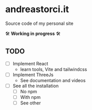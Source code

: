 # andreastorci.it
Source code of my personal site

🛠️ **Working in progress** 🛠️

## TODO
- [ ] Implement React
  - learn tools, Vite and tailwindcss
- [ ] Implement ThreeJs
  - See documentation and videos
- [ ] See all the installation
  - [ ] No npm
  - [ ] With npm
  - [ ] See other
